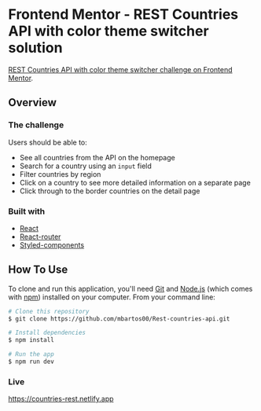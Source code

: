 # Frontend Mentor - REST Countries API with color theme switcher solution

[REST Countries API with color theme switcher challenge on Frontend Mentor](https://www.frontendmentor.io/challenges/rest-countries-api-with-color-theme-switcher-5cacc469fec04111f7b848ca).

## Overview

### The challenge

Users should be able to:

- See all countries from the API on the homepage
- Search for a country using an `input` field
- Filter countries by region
- Click on a country to see more detailed information on a separate page
- Click through to the border countries on the detail page

### Built with

- [React](https://pl.reactjs.org)
- [React-router](https://reactrouter.com/en/main)
- [Styled-components](https://styled-components.com)

## How To Use

To clone and run this application, you'll need [Git](https://git-scm.com) and [Node.js](https://nodejs.org/en/download/) (which comes with [npm](http://npmjs.com)) installed on your computer. From your command line:

```bash
# Clone this repository
$ git clone https://github.com/mbartos00/Rest-countries-api.git

# Install dependencies
$ npm install

# Run the app
$ npm run dev
```

### Live

https://countries-rest.netlify.app
